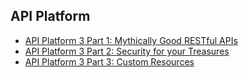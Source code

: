 ## API Platform
- [API Platform 3 Part 1: Mythically Good RESTful APIs](https://symfonycasts.com/screencast/api-platform)
- [API Platform 3 Part 2: Security for your Treasures](https://symfonycasts.com/screencast/api-platform-security)
- [API Platform 3 Part 3: Custom Resources](https://symfonycasts.com/screencast/api-platform-extending)